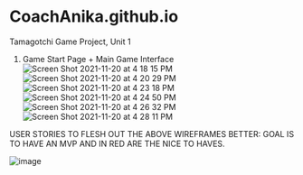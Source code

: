 # CoachAnika.github.io
Tamagotchi Game Project, Unit 1
1) Game Start Page + Main Game Interface
![Screen Shot 2021-11-20 at 4 18 15 PM](https://user-images.githubusercontent.com/45264141/142744615-4ff3f1b8-2cba-4fe4-9cb7-c4032301b41d.png)
![Screen Shot 2021-11-20 at 4 20 29 PM](https://user-images.githubusercontent.com/45264141/142744661-8bcf19ab-5a78-48aa-acd6-bd42c0854951.png)
![Screen Shot 2021-11-20 at 4 23 18 PM](https://user-images.githubusercontent.com/45264141/142744710-495f44b3-1ec2-4389-9b89-2e1d93d0a863.png)
![Screen Shot 2021-11-20 at 4 24 50 PM](https://user-images.githubusercontent.com/45264141/142744736-00552c1d-921b-4d2b-8d9d-2ca7545edd8f.png)
![Screen Shot 2021-11-20 at 4 26 32 PM](https://user-images.githubusercontent.com/45264141/142744758-6fb07480-3559-424e-b645-aa2b396fb9cc.png)
![Screen Shot 2021-11-20 at 4 28 11 PM](https://user-images.githubusercontent.com/45264141/142744778-4d2b6d17-3902-4b4f-b286-bf91984b3389.png)


USER STORIES TO FLESH OUT THE ABOVE WIREFRAMES BETTER: 
GOAL IS TO HAVE AN MVP AND IN RED ARE THE NICE TO HAVES.

![image](https://user-images.githubusercontent.com/45264141/142744855-3c58ddc6-3a24-4b81-9cc0-007684c4e284.png)
